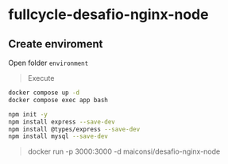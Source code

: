 # fullcycle-desafio-nginx-node


## Create enviroment

Open folder `environment`
>Execute
```sh
docker compose up -d
docker compose exec app bash

npm init -y
npm install express --save-dev
npm install @types/express --save-dev 
npm install mysql --save-dev
```

> docker run -p 3000:3000 -d maiconsi/desafio-nginx-node

